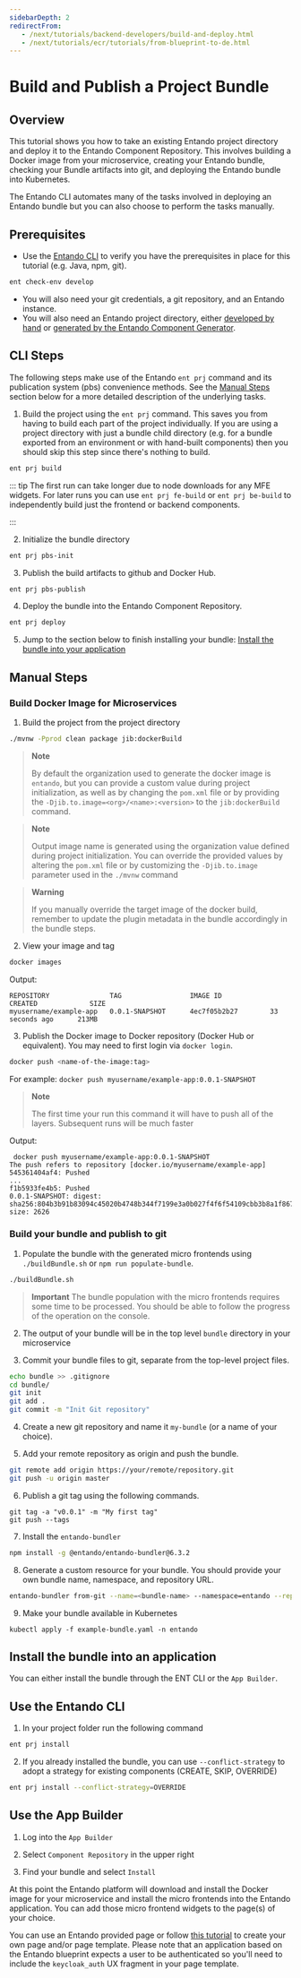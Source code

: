 ```yaml
---
sidebarDepth: 2
redirectFrom:
   - /next/tutorials/backend-developers/build-and-deploy.html
   - /next/tutorials/ecr/tutorials/from-blueprint-to-de.html
---
```

# Build and Publish a Project Bundle
## Overview
This tutorial shows you how to take an existing Entando project directory and deploy it to the Entando Component Repository. This involves building a Docker image from your microservice, creating your Entando bundle, checking your Bundle artifacts into git, and deploying the Entando bundle into Kubernetes.

The Entando CLI automates many of the tasks involved in deploying an Entando bundle but you can also choose to perform the tasks manually.

## Prerequisites
* Use the [Entando CLI](../../docs/reference/entando-cli.md#check-environment) to verify you have the prerequisites in place for this tutorial (e.g. Java, npm, git).
``` sh
ent check-env develop
```
* You will also need your git credentials, a git repository, and an Entando instance.
* You will also need an Entando project directory, either [developed by hand](./publish-simple-bundle.md) or [generated by the Entando Component Generator](../backend-developers/generate-microservices-and-micro-frontends.md).

## CLI Steps
The following steps make use of the Entando `ent prj` command and its publication system (pbs) convenience methods. See the [Manual Steps](#manual-steps) section below for a more detailed description of the underlying tasks.

1. Build the project using the `ent prj` command. This saves you from having to build each part of the project individually. If you are using a project directory with just a bundle child directory (e.g. for a bundle exported from an environment or with hand-built components) then you should skip this step since there's nothing to build.
``` sh
ent prj build
```
::: tip
The first run can take longer due to node downloads for any MFE widgets. For later runs you can use `ent prj fe-build` or `ent prj be-build` to independently build just the frontend or backend components.

:::

2. Initialize the bundle directory
``` sh
ent prj pbs-init
```

3. Publish the build artifacts to github and Docker Hub.  
``` sh
ent prj pbs-publish
```

4. Deploy the bundle into the Entando Component Repository.
``` sh
ent prj deploy
```
5. Jump to the section below to finish installing your bundle: [Install the bundle into your application](#install-the-bundle-into-an-application)

## Manual Steps

### Build Docker Image for Microservices
1. Build the project from the project directory
 ```sh
 ./mvnw -Pprod clean package jib:dockerBuild
````

> **Note**
>
> By default the organization used to generate the docker image is `entando`, but you can provide a custom value during project initialization, as well as by changing the `pom.xml` file or by providing the `-Djib.to.image=<org>/<name>:<version>` to the `jib:dockerBuild` command.

> **Note**
>
> Output image name is generated using the organization value defined during project initialization. You can override the provided values by altering the `pom.xml` file or by customizing the `-Djib.to.image` parameter used in the `./mvnw` command

> **Warning**
>
> If you manually override the target image of the docker build, remember to update the plugin metadata in the bundle accordingly in the bundle steps.

2. View your image and tag
``` sh
docker images
```
Output:
```
REPOSITORY               TAG                 IMAGE ID            CREATED             SIZE
myusername/example-app   0.0.1-SNAPSHOT      4ec7f05b2b27        33 seconds ago      213MB
```

3. Publish the Docker image to Docker repository (Docker Hub or equivalent). You may need to first login via `docker login`.
```sh
docker push <name-of-the-image:tag>
```
For example: `docker push myusername/example-app:0.0.1-SNAPSHOT`

  > **Note**
  >
  > The first time your run this command it will have to push all of the layers. Subsequent runs will be much faster

Output:
```
 docker push myusername/example-app:0.0.1-SNAPSHOT
The push refers to repository [docker.io/myusername/example-app]
545361404af4: Pushed
...
f1b5933fe4b5: Pushed
0.0.1-SNAPSHOT: digest: sha256:804b3b91b83094c45020b4748b344f7199e3a0b027f4f6f54109cbb3b8a1f867 size: 2626
```

### Build your bundle and publish to git
1. Populate the bundle with the generated micro frontends using `./buildBundle.sh` or `npm run populate-bundle`.
```sh
./buildBundle.sh
```

> **Important**
> The bundle population with the micro frontends requires some time to be processed. You should be able to follow the progress of the operation on the console.

2. The output of your bundle will be in the top level `bundle` directory in your microservice

3. Commit your bundle files to git, separate from the top-level project files.
``` sh
echo bundle >> .gitignore
cd bundle/
git init
git add .
git commit -m "Init Git repository"
```

4. Create a new git repository and name it `my-bundle` (or a name of your choice).

5. Add your remote repository as origin and push the bundle.
``` sh
git remote add origin https://your/remote/repository.git
git push -u origin master
```

6. Publish a git tag using the following commands.
```
git tag -a "v0.0.1" -m "My first tag"
git push --tags
```

7. Install the `entando-bundler`
``` sh
npm install -g @entando/entando-bundler@6.3.2
```

8. Generate a custom resource for your bundle. You should provide your own bundle name, namespace, and repository URL.

``` sh
entando-bundler from-git --name=<bundle-name> --namespace=entando --repository=<your-repository-url> --dry-run > example-bundle.yaml
```

9. Make your bundle available in Kubernetes
```
kubectl apply -f example-bundle.yaml -n entando
```

## Install the bundle into an application
You can either install the bundle through the ENT CLI or the `App Builder`.
## Use the Entando CLI
1. In your project folder run the following command
``` sh
ent prj install
```
2. If you already installed the bundle, you can use `--conflict-strategy` to adopt a strategy for existing components (CREATE, SKIP, OVERRIDE)
``` sh
ent prj install --conflict-strategy=OVERRIDE
```

## Use the App Builder
1. Log into the `App Builder`

2. Select `Component Repository` in the upper right

3. Find your bundle and select `Install`

At this point the Entando platform will download and install the Docker image for your microservice and install the micro frontends into the Entando application. You can add those micro frontend widgets to the page(s) of your choice.

You can use an Entando provided page or follow [this tutorial](../cms/page-management.md) to create your own page and/or page template. Please note that an application based on the Entando blueprint expects a user to be authenticated so you'll need to include the `keycloak_auth` UX fragment in your page template.
